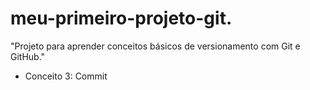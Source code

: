# meu-primeiro-projeto-git.
"Projeto para aprender conceitos básicos de versionamento com Git e GitHub."
- Conceito 3: Commit
